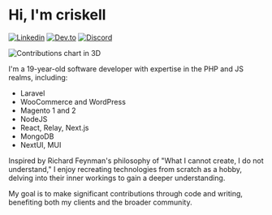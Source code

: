 # Hi, I'm criskell

[![Linkedin][linkedin-shield]][linkedin-url]
[![Dev.to][dev.to-shield]][dev.to-url]
[![Discord][discord-shield]][discord-url]

<img src="https://ssr-contributions-svg.vercel.app/_/criskell?chart=3dbar&gap=0.6&scale=2&gradient=true&flatten=2&animation=wave&animation_duration=3.5&animation_delay=0.13&animation_amplitude=20&animation_frequency=0.5&animation_wave_center=14_0&format=svg&weeks=30&theme=dark_green" alt="Contributions chart in 3D" />

I'm a 19-year-old software developer with expertise in the PHP and JS realms, including:

- Laravel
- WooCommerce and WordPress
- Magento 1 and 2
- NodeJS
- React, Relay, Next.js
- MongoDB
- NextUI, MUI

Inspired by Richard Feynman's philosophy of "What I cannot create, I do not understand," I enjoy recreating technologies from scratch as a hobby, delving into their inner workings to gain a deeper understanding.

My goal is to make significant contributions through code and writing, benefiting both my clients and the broader community.

[linkedin-shield]: https://img.shields.io/badge/-crismoraesds-black.svg?style=flat-square&logo=linkedin&logoColor=white&colorB=0077b5
[linkedin-url]: https://linkedin.com/in/crismoraesds/
[dev.to-shield]: https://img.shields.io/badge/-criskell-black.svg?style=flat-square&logo=dev.to&logoColor=white&colorB=000000
[dev.to-url]: https://dev.to/criskell
[discord-shield]: https://img.shields.io/badge/-criskell-black.svg?style=flat-square&logo=discord&logoColor=white&colorB=5865F2
[discord-url]: https://discord.com/users/932741852514369607

<!--
<span>
  <img src="https://github-readme-stats.vercel.app/api/top-langs/?username=criskell&hide=html&layout=donut-vertical&theme=tokyonight" alt="Top languages" align="top">
  <img src="https://github-readme-stats.vercel.app/api?username=criskell&show_icons=true&theme=tokyonight" alt="GitHub stats" align="top">
</span>
-->

